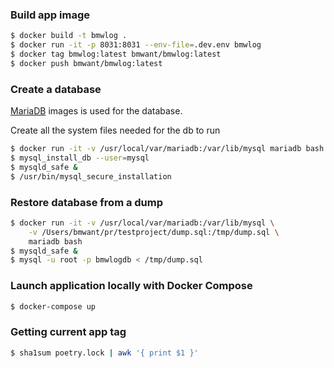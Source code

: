 ### Build app image

```bash
$ docker build -t bmwlog .
$ docker run -it -p 8031:8031 --env-file=.dev.env bmwlog
$ docker tag bmwlog:latest bmwant/bmwlog:latest
$ docker push bmwant/bmwlog:latest
```

### Create a database

[MariaDB](https://docs.docker.com/samples/library/mariadb/) images is used for the database.

Create all the system files needed for the db to run

```bash
$ docker run -it -v /usr/local/var/mariadb:/var/lib/mysql mariadb bash
$ mysql_install_db --user=mysql
$ mysqld_safe &
$ /usr/bin/mysql_secure_installation
```

### Restore database from a dump

```bash
$ docker run -it -v /usr/local/var/mariadb:/var/lib/mysql \
    -v /Users/bmwant/pr/testproject/dump.sql:/tmp/dump.sql \
    mariadb bash
$ mysqld_safe &
$ mysql -u root -p bmwlogdb < /tmp/dump.sql
```

### Launch application locally with Docker Compose

```bash
$ docker-compose up
```

### Getting current app tag

```bash
$ sha1sum poetry.lock | awk '{ print $1 }'
```
